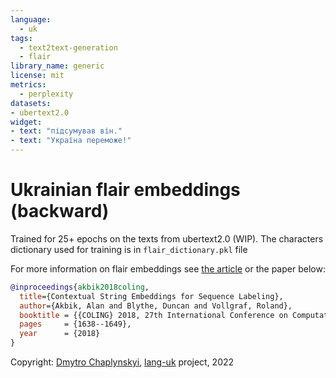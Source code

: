 ```yaml
---
language:
  - uk
tags:
  - text2text-generation
  - flair
library_name: generic
license: mit
metrics:
  - perplexity
datasets:
- ubertext2.0
widget:
- text: "підсумував він."
- text: "Україна переможе!"
---
```


# Ukrainian flair embeddings (backward)

Trained for 25+ epochs on the texts from ubertext2.0 (WIP).
The characters dictionary used for training is in `flair_dictionary.pkl` file

For more information on flair embeddings see [the article](https://github.com/flairNLP/flair/blob/master/resources/docs/embeddings/FLAIR_EMBEDDINGS.md) or the paper below:


```bibtex
@inproceedings{akbik2018coling,
  title={Contextual String Embeddings for Sequence Labeling},
  author={Akbik, Alan and Blythe, Duncan and Vollgraf, Roland},
  booktitle = {{COLING} 2018, 27th International Conference on Computational Linguistics},
  pages     = {1638--1649},
  year      = {2018}
}
```

Copyright: [Dmytro Chaplynskyi](https://twitter.com/dchaplinsky), [lang-uk](https://lang.org.ua) project, 2022